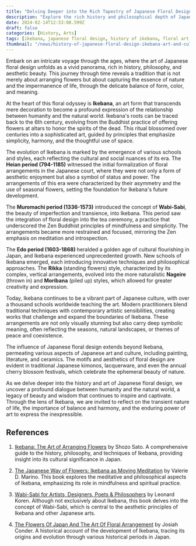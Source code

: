 ```yaml
---
title: "Delving Deeper into the Rich Tapestry of Japanese Floral Design: A Comprehensive Exploration"
description: "Explore the rich history and philosophical depth of Japanese floral design, focusing on Ikebana, an art form that reflects the harmony between humanity and nature. This comprehensive exploration delves into its evolution, cultural significance, and modern interpretations, showcasing its impact on Japanese art and culture."
date: 2024-02-14T12:53:08.599Z
draft: false
categories: [History, Arts]
tags: [ikebana, japanese floral design, history of ikebana, floral art japan, ikebana principles, cultural significance flowers japan, ikebana schools, japanese art and culture, wabi-sabi in ikebana, ikebana evolution]
thumbnail: "/news/history-of-japanese-floral-design-ikebana-art-and-culture-exploration/thumb.png"
---
```



Embark on an intricate voyage through the ages, where the art of Japanese floral design unfolds as a vivid panorama, rich in history, philosophy, and aesthetic beauty. This journey through time reveals a tradition that is not merely about arranging flowers but about capturing the essence of nature and the impermanence of life, through the delicate balance of form, color, and meaning.

At the heart of this floral odyssey is **Ikebana**, an art form that transcends mere decoration to become a profound expression of the relationship between humanity and the natural world. Ikebana's roots can be traced back to the 6th century, evolving from the Buddhist practice of offering flowers at altars to honor the spirits of the dead. This ritual blossomed over centuries into a sophisticated art, guided by principles that emphasize simplicity, harmony, and the thoughtful use of space.

The evolution of Ikebana is marked by the emergence of various schools and styles, each reflecting the cultural and social nuances of its era. The **Heian period (794-1185)** witnessed the initial formalization of floral arrangements in the Japanese court, where they were not only a form of aesthetic enjoyment but also a symbol of status and power. The arrangements of this era were characterized by their asymmetry and the use of seasonal flowers, setting the foundation for Ikebana's future development.

The **Muromachi period (1336-1573)** introduced the concept of **Wabi-Sabi**, the beauty of imperfection and transience, into Ikebana. This period saw the integration of floral design into the tea ceremony, a practice that underscored the Zen Buddhist principles of mindfulness and simplicity. The arrangements became more restrained and focused, mirroring the Zen emphasis on meditation and introspection.

The **Edo period (1603-1868)** heralded a golden age of cultural flourishing in Japan, and Ikebana experienced unprecedented growth. New schools of Ikebana emerged, each introducing innovative techniques and philosophical approaches. The **Rikka** (standing flowers) style, characterized by its complex, vertical arrangements, evolved into the more naturalistic **Nageire** (thrown in) and **Moribana** (piled up) styles, which allowed for greater creativity and expression.

Today, Ikebana continues to be a vibrant part of Japanese culture, with over a thousand schools worldwide teaching the art. Modern practitioners blend traditional techniques with contemporary artistic sensibilities, creating works that challenge and expand the boundaries of Ikebana. These arrangements are not only visually stunning but also carry deep symbolic meaning, often reflecting the seasons, natural landscapes, or themes of peace and coexistence.

The influence of Japanese floral design extends beyond Ikebana, permeating various aspects of Japanese art and culture, including painting, literature, and ceramics. The motifs and aesthetics of floral design are evident in traditional Japanese kimonos, lacquerware, and even the annual cherry blossom festivals, which celebrate the ephemeral beauty of nature.

As we delve deeper into the history and art of Japanese floral design, we uncover a profound dialogue between humanity and the natural world, a legacy of beauty and wisdom that continues to inspire and captivate. Through the lens of Ikebana, we are invited to reflect on the transient nature of life, the importance of balance and harmony, and the enduring power of art to express the inexpressible.

## References

1. [Ikebana: The Art of Arranging Flowers](https://www.amazon.com/Art-Arranging-Flowers-Complete-Japanese/dp/B0006BN1U4) by Shozo Sato. A comprehensive guide to the history, philosophy, and techniques of Ikebana, providing insight into its cultural significance in Japan.

2. [The Japanese Way of Flowers: Ikebana as Moving Meditation](https://www.amazon.com/Japanese-Way-Flower-Ikebana-Meditation/dp/1880656477) by Valerie D. Marino. This book explores the meditative and philosophical aspects of Ikebana, emphasizing its role in mindfulness and spiritual practice.


3. [Wabi-Sabi for Artists, Designers, Poets & Philosophers](https://www.amazon.com/Wabi-Sabi-Artists-Designers-Poets-Philosophers/dp/0981484603) by Leonard Koren. Although not exclusively about Ikebana, this book delves into the concept of Wabi-Sabi, which is central to the aesthetic principles of Ikebana and other Japanese arts.

4. [The Flowers Of Japan And The Art Of Floral Arrangement](https://www.amazon.com/Flowers-Japan-Art-Floral-Arrangement/dp/1169285872/ref=sr_1_1?crid=QC4HBDZ0PEFV&keywords=The+Art+of+Flower+Arrangement+in+Japan+conder&qid=1707929449&s=books&sprefix=the+art+of+flower+arrangement+in+japan+conder%2Cstripbooks-intl-ship%2C242&sr=1-1) by Josiah Conder. A historical account of the development of Ikebana, tracing its origins and evolution through various historical periods in Japan.

